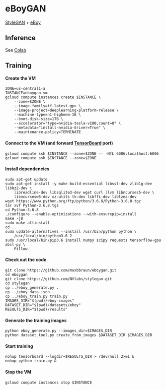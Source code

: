 # eBoyGAN

[StyleGAN](https://github.com/NVlabs/stylegan) + [eBoy](http://hello.eboy.com)

## Inference

See [Colab](https://colab.research.google.com/drive/1IXI9cBgqS1_4A9Quhhve3B7uPMshauKX#forceEdit=true&offline=true&sandboxMode=true&scrollTo=t8OJLyhRgzpT)

## Training

#### Create the VM

```
ZONE=us-central1-a
INSTANCE=eboygan-vm
gcloud compute instances create $INSTANCE \
    --zone=$ZONE \
    --image-family=tf-latest-gpu \
    --image-project=deeplearning-platform-release \
    --machine-type=n1-highmem-16 \
    --boot-disk-size=1TB \
    --accelerator="type=nvidia-tesla-v100,count=8" \
    --metadata="install-nvidia-driver=True" \
    --maintenance-policy=TERMINATE
```

#### Connect to the VM (and forward [TensorBoard](http://localhost:6006) port)

```
gcloud compute ssh $INSTANCE --zone=$ZONE -- -NfL 6006:localhost:6006
gcloud compute ssh $INSTANCE --zone=$ZONE
```

#### Install dependencies

```
sudo apt-get update
sudo apt-get install -y make build-essential libssl-dev zlib1g-dev libbz2-dev \
    libreadline-dev libsqlite3-dev wget curl llvm libncurses5-dev \
    libncursesw5-dev xz-utils tk-dev libffi-dev liblzma-dev
wget https://www.python.org/ftp/python/3.6.8/Python-3.6.8.tgz
tar xvf Python-3.6.8.tgz
cd Python-3.6.8
./configure --enable-optimizations --with-ensurepip=install
make -j8
sudo make altinstall
cd ..
sudo update-alternatives --install /usr/bin/python python \
    /usr/local/bin/python3.6 2
sudo /usr/local/bin/pip3.6 install numpy scipy requests tensorflow-gpu absl-py \
    Pillow
```

#### Check out the code

```
git clone https://github.com/maxbbraun/eboygan.git
cd eboygan
git clone https://github.com/NVlabs/stylegan.git
cd stylegan
cp ../eboy_generate.py .
cp ../eboy_data.json .
cp ../eboy_train.py train.py
IMAGES_DIR="$(pwd)/eboy-images"
DATASET_DIR="$(pwd)/datasets/eboy"
RESULTS_DIR="$(pwd)/results"
```

#### Generate the training images

```
python eboy_generate.py --images_dir=$IMAGES_DIR
python dataset_tool.py create_from_images $DATASET_DIR $IMAGES_DIR
```

#### Start training

```
nohup tensorboard --logdir=$RESULTS_DIR > /dev/null 2>&1 &
nohup python train.py &
```

#### Stop the VM

```
gcloud compute instances stop $INSTANCE
```
